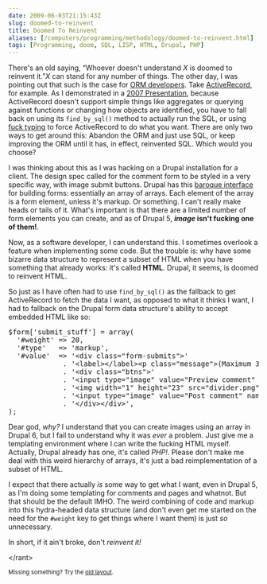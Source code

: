```yaml
--- 
date: 2009-06-03T21:15:43Z
slug: doomed-to-reinvent
title: Doomed To Reinvent
aliases: [/computers/programming/methodology/doomed-to-reinvent.html]
tags: [Programming, doom, SQL, LISP, HTML, Drupal, PHP]
---
```


<p>There's an old saying, “Whoever doesn't understand <em>X</em> is doomed to reinvent it.”<em>X</em> can stand for any number of things. The other day, I was pointing out that
  such is the case for <a href="/computers/databases/celko-at-yapc.html" title="Learn Mad Database Skillz at YAPC::NA 2009">ORM developers</a>. Take <a href="http://api.rubyonrails.org/classes/ActiveRecord/Base.html" title="Rails API: ActiveRecord::Base">ActiveRecord</a>, for example. As I demonstrated in a <a href="http://www.vimeo.com/4098876" title="Ruby on Rails for PostgreSQL Enthusiasts">2007 Presentation</a>, because ActiveRecord doesn't support simple things like aggregates or querying against functions or changing how objects are identified, you have to fall back on using its <code>find_by_sql()</code> method to actually run the SQL, or using <a href="/computers/programming/methodology/fuck-typing.html" title="Fuck Typing">fuck typing</a> to force ActiveRecord to do what you want. There are only two ways to get around this: Abandon the ORM and just use SQL, or keep improving the ORM until it has, in effect, reinvented SQL. Which would you choose?</p>

<p>I was thinking about this as I was hacking on a Drupal installation for a client. The design spec called for the comment form to be styled in a very specific way, with image submit buttons. Drupal has this <a href="http://api.drupal.org/api/file/developer/topics/forms_api.html/5" title="Forms API Quickstart Guide">baroque interface</a> for building forms: essentially an array of arrays. Each element of the array is a form element, unless it's markup. Or something. I can't really make heads or tails of it. What's important is that there are a limited number of form elements you can create, and as of Drupal 5, <strong><em>image</em> isn't fucking one of them!</strong>.</p>

<p>Now, as a software developer, I can understand this. I sometimes overlook a feature when implementing some code. But the trouble is: why have some bizarre data structure to represent a subset of HTML when you have something that already works: it's called <strong>HTML</strong>.  Drupal, it seems, is doomed to reinvent HTML.</p>

<p>So just as I have often had to use <code>find_by_sql()</code> as the fallback to get ActiveRecord to fetch the data I want, as opposed to what it thinks I want, I had to fallback on the Drupal form data structure's ability to accept embedded HTML like so:</p>

<pre>
$form[&#x0027;submit_stuff&#x0027;] = array(
  &#x0027;#weight&#x0027; =&gt; 20,
  &#x0027;#type&#x0027;   =&gt; &#x0027;markup&#x0027;,
  &#x0027;#value&#x0027;  =&gt; &#x0027;&lt;div class="form-submits"&gt;'
             . &#x0027;&lt;label&gt;&lt;/label&gt;&lt;p class="message"&gt;(Maximum 3000 characters)&lt;/p&gt;&#x0027;
             . &#x0027;&lt;div class="btns"&gt;&#x0027;
             . &#x0027;&lt;input type="image" value="Preview comment" name="op" src="preview.png" /&gt;&#x0027;
             . &#x0027;&lt;img width="1" height="23" src="divider.png" /&gt;&#x0027;
             . &#x0027;&lt;input type="image" value="Post comment" name="op" src="post.png" /&gt;&#x0027;
             . &#x0027;&lt;/div&gt;&lt;/div&gt;&#x0027;,
);
</pre>

<p>Dear god, <em>why?</em> I understand that you can create images using an array in Drupal 6, but I fail to understand why it was <em>ever</em> a problem. Just give me a templating environment where I can write the fucking HTML myself. Actually, Drupal already has one, it's called <em>PHP!</em>. Please don't make me deal with this weird hierarchy of arrays, it's just a bad reimplementation of a subset of HTML.</p>

<p>I expect that there actually <em>is</em> some way to get what I want, even in Drupal 5, as I'm doing some templating for comments and pages and whatnot. But that should be the default IMHO. The weird combining of code and markup into this hydra-headed data structure (and don't even get me started on the need for the <code>#weight</code> key to get things where I want them) is just <em>so</em> unnecessary.</p>

<p>In short, if it ain't broke, don't <em>reinvent it!</em></p>

<p>&lt;/rant&gt;</p>

<p class="past"><small>Missing something? Try the <a rel="nofollow" href="http://past.justatheory.com/computers/programming/methodology/doomed-to-reinvent.html">old layout</a>.</small></p>


